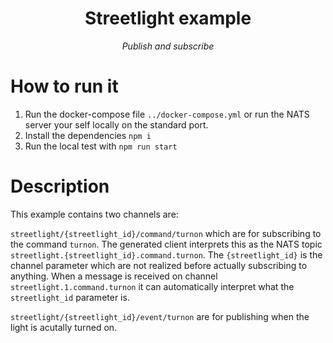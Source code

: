 <h1 align="center">Streetlight example</h1>
<p align="center">
  <em>Publish and subscribe</em>
</p>


# How to run it

1. Run the docker-compose file `../docker-compose.yml` or run the NATS server your self locally on the standard port.
2. Install the dependencies `npm i`
3. Run the local test with `npm run start` 



# Description

This example contains two channels are:

`streetlight/{streetlight_id}/command/turnon` which are for subscribing to the command `turnon`. The generated client interprets this as the NATS topic `streetlight.{streetlight_id}.command.turnon`. The `{streetlight_id}` is the channel parameter which are not realized before actually subscribing to anything. When a message is received on channel `streetlight.1.command.turnon` it can automatically interpret what the `streetlight_id` parameter is.

`streetlight/{streetlight_id}/event/turnon` are for publishing when the light is acutally turned on.
